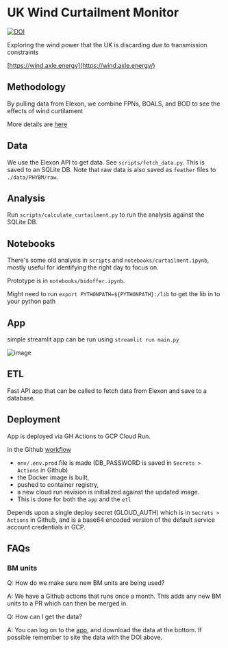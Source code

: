 # UK Wind Curtailment Monitor

[![DOI](https://zenodo.org/badge/499136108.svg)](https://doi.org/10.5281/zenodo.13936552)

Exploring the wind power that the UK is discarding due to transmission constraints

[https://wind.axle.energy](https://wind.axle.energy/)


## Methodology

By pulling data from Elexon, we combine FPNs, BOALS, and BOD to see the effects of wind curtilament

More details are [here](https://wooden-knee-d53.notion.site/UK-Wind-Curtailment-Monitor-Methodology-71475d0b7cfd4edb97d6397b358f4118)

## Data
We use the Elexon API to get data. See `scripts/fetch_data.py`. This is saved to an SQLite DB. Note that raw data is also saved as `feather` files to `./data/PHYBM/raw`.

## Analysis
Run `scripts/calculate_curtailment.py` to run the analysis against the SQLite DB.

## Notebooks
There's some old analysis in `scripts` and `notebooks/curtailment.ipynb`,
mostly useful for identifying the right day to focus on.

Prototype is in `notebooks/bidoffer.ipynb`.


Might need to run
`export PYTHONPATH=${PYTHONPATH}:/lib`
to get the lib in to your python path

## App
simple streamlit app can be run using
`streamlit run main.py`

![image](app.png)

## ETL

Fast API app that can be called to fetch data from Elexon and save to a database. 

## Deployment
App is deployed via GH Actions to GCP Cloud Run.

In the Github [workflow](./.github/workflows/deploy.yaml) 
- `env/.env.prod` file is made (DB_PASSWORD is saved in `Secrets > Actions` in Github)
- the Docker image is built, 
- pushed to container registry,
- a new cloud run revision is initialized against the updated image.
- This is done for both the `app` and the `etl`

Depends upon a single deploy secret (GLOUD_AUTH) which is in `Secrets > Actions` in Github, and is a base64 encoded
version of the default service account credentials in GCP.

## FAQs

### BM units
Q: How do we make sure new BM units are being used?

A: We have a Github actions that runs once a month. This adds any new BM units to a PR which can then be merged in. 

Q: How can I get the data?

A: You can log on to the [app](https://wind.axle.energy/), and download the data at the bottom. If possible remember to site the data with the DOI above. 
